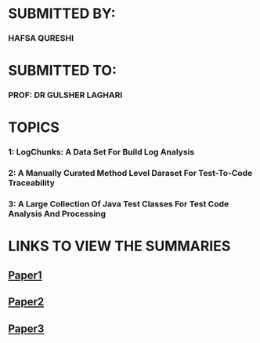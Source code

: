    # SUBMITTED BY:
### HAFSA QURESHI

   # SUBMITTED TO:
### PROF: DR GULSHER LAGHARI

   # TOPICS
### 1: LogChunks: A Data Set For Build Log Analysis

### 2: A Manually Curated Method Level Daraset For Test-To-Code Traceability

### 3: A Large Collection Of Java Test Classes For Test Code Analysis And Processing

  # LINKS TO VIEW THE SUMMARIES


## [Paper1](./Paper1/readme.md)

## [Paper2](.Paper2/readme.md)

## [Paper3](./Paper3/readme.md)